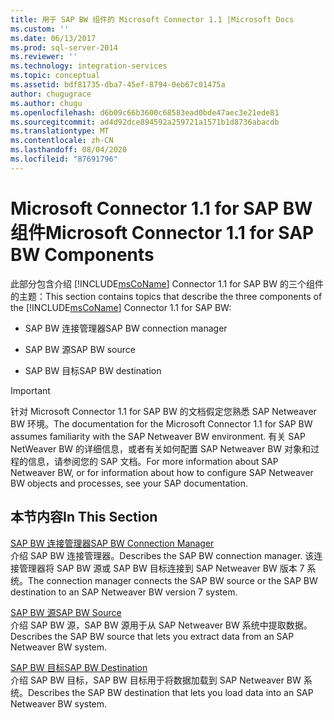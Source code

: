 ```yaml
---
title: 用于 SAP BW 组件的 Microsoft Connector 1.1 |Microsoft Docs
ms.custom: ''
ms.date: 06/13/2017
ms.prod: sql-server-2014
ms.reviewer: ''
ms.technology: integration-services
ms.topic: conceptual
ms.assetid: bdf81735-dba7-45ef-8794-0eb67c01475a
author: chugugrace
ms.author: chugu
ms.openlocfilehash: d6b09c66b3600c68583ead0bde47aec3e21ede81
ms.sourcegitcommit: ad4d92dce894592a259721a1571b1d8736abacdb
ms.translationtype: MT
ms.contentlocale: zh-CN
ms.lasthandoff: 08/04/2020
ms.locfileid: "87691796"
---
```

# <a name="microsoft-connector-11-for-sap-bw-components"></a><span data-ttu-id="6a5e2-102">Microsoft Connector 1.1 for SAP BW 组件</span><span class="sxs-lookup"><span data-stu-id="6a5e2-102">Microsoft Connector 1.1 for SAP BW Components</span></span>
  <span data-ttu-id="6a5e2-103">此部分包含介绍 [!INCLUDE[msCoName](../includes/msconame-md.md)] Connector 1.1 for SAP BW 的三个组件的主题：</span><span class="sxs-lookup"><span data-stu-id="6a5e2-103">This section contains topics that describe the three components of the [!INCLUDE[msCoName](../includes/msconame-md.md)] Connector 1.1 for SAP BW:</span></span>  
  
-   <span data-ttu-id="6a5e2-104">SAP BW 连接管理器</span><span class="sxs-lookup"><span data-stu-id="6a5e2-104">SAP BW connection manager</span></span>  
  
-   <span data-ttu-id="6a5e2-105">SAP BW 源</span><span class="sxs-lookup"><span data-stu-id="6a5e2-105">SAP BW source</span></span>  
  
-   <span data-ttu-id="6a5e2-106">SAP BW 目标</span><span class="sxs-lookup"><span data-stu-id="6a5e2-106">SAP BW destination</span></span>  
  
> [!IMPORTANT]  
>  <span data-ttu-id="6a5e2-107">针对 Microsoft Connector 1.1 for SAP BW 的文档假定您熟悉 SAP Netweaver BW 环境。</span><span class="sxs-lookup"><span data-stu-id="6a5e2-107">The documentation for the Microsoft Connector 1.1 for SAP BW assumes familiarity with the SAP Netweaver BW environment.</span></span> <span data-ttu-id="6a5e2-108">有关 SAP NetWeaver BW 的详细信息，或者有关如何配置 SAP Netweaver BW 对象和过程的信息，请参阅您的 SAP 文档。</span><span class="sxs-lookup"><span data-stu-id="6a5e2-108">For more information about SAP Netweaver BW, or for information about how to configure SAP Netweaver BW objects and processes, see your SAP documentation.</span></span>  
  
## <a name="in-this-section"></a><span data-ttu-id="6a5e2-109">本节内容</span><span class="sxs-lookup"><span data-stu-id="6a5e2-109">In This Section</span></span>  
 [<span data-ttu-id="6a5e2-110">SAP BW 连接管理器</span><span class="sxs-lookup"><span data-stu-id="6a5e2-110">SAP BW Connection Manager</span></span>](connection-manager/sap-bw-connection-manager.md)  
 <span data-ttu-id="6a5e2-111">介绍 SAP BW 连接管理器。</span><span class="sxs-lookup"><span data-stu-id="6a5e2-111">Describes the SAP BW connection manager.</span></span> <span data-ttu-id="6a5e2-112">该连接管理器将 SAP BW 源或 SAP BW 目标连接到 SAP Netweaver BW 版本 7 系统。</span><span class="sxs-lookup"><span data-stu-id="6a5e2-112">The connection manager connects the SAP BW source or the SAP BW destination to an SAP Netweaver BW version 7 system.</span></span>  
  
 [<span data-ttu-id="6a5e2-113">SAP BW 源</span><span class="sxs-lookup"><span data-stu-id="6a5e2-113">SAP BW Source</span></span>](data-flow/sap-bw-source.md)  
 <span data-ttu-id="6a5e2-114">介绍 SAP BW 源，SAP BW 源用于从 SAP Netweaver BW 系统中提取数据。</span><span class="sxs-lookup"><span data-stu-id="6a5e2-114">Describes the SAP BW source that lets you extract data from an SAP Netweaver BW system.</span></span>  
  
 [<span data-ttu-id="6a5e2-115">SAP BW 目标</span><span class="sxs-lookup"><span data-stu-id="6a5e2-115">SAP BW Destination</span></span>](data-flow/sap-bw-destination.md)  
 <span data-ttu-id="6a5e2-116">介绍 SAP BW 目标，SAP BW 目标用于将数据加载到 SAP Netweaver BW 系统。</span><span class="sxs-lookup"><span data-stu-id="6a5e2-116">Describes the SAP BW destination that lets you load data into an SAP Netweaver BW system.</span></span>  
  
  
